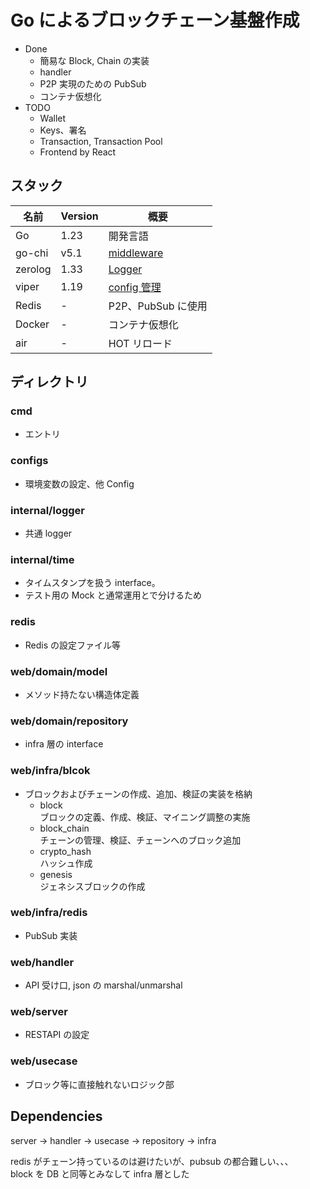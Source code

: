 # Go によるブロックチェーン基盤作成

- Done
  - 簡易な Block, Chain の実装
  - handler
  - P2P 実現のための PubSub
  - コンテナ仮想化
- TODO
  - Wallet
  - Keys、署名
  - Transaction, Transaction Pool
  - Frontend by React

## スタック

| 名前    | Version | 概要                                           |
| ------- | ------- | ---------------------------------------------- |
| Go      | 1.23    | 開発言語                                       |
| go-chi  | v5.1    | [middleware](https://github.com/go-chi/chi/v5) |
| zerolog | 1.33    | [Logger](https://github.com/rs/zerolog)        |
| viper   | 1.19    | [config 管理](https://github.com/spf13/viper)  |
| Redis   | -       | P2P、PubSub に使用                             |
| Docker  | -       | コンテナ仮想化                                 |
| air     | -       | HOT リロード                                   |

## ディレクトリ

### cmd

- エントリ

### configs

- 環境変数の設定、他 Config

### internal/logger

- 共通 logger

### internal/time

- タイムスタンプを扱う interface。
- テスト用の Mock と通常運用とで分けるため

### redis

- Redis の設定ファイル等

### web/domain/model

- メソッド持たない構造体定義

### web/domain/repository

- infra 層の interface

### web/infra/blcok

- ブロックおよびチェーンの作成、追加、検証の実装を格納
  - block  
    ブロックの定義、作成、検証、マイニング調整の実施
  - block_chain  
    チェーンの管理、検証、チェーンへのブロック追加
  - crypto_hash  
    ハッシュ作成
  - genesis  
    ジェネシスブロックの作成

### web/infra/redis

- PubSub 実装

### web/handler

- API 受け口, json の marshal/unmarshal

### web/server

- RESTAPI の設定

### web/usecase

- ブロック等に直接触れないロジック部

## Dependencies

server -> handler -> usecase -> repository -> infra

redis がチェーン持っているのは避けたいが、pubsub の都合難しい、、、  
block を DB と同等とみなして infra 層とした
